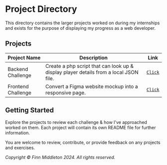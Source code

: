 # Project Directory
This directory contains the larger projects worked on during my internships and exists for the purpose of displaying my progress as a web developer.

## Projects
| **Project Name**   | **Description**                                                                       |             **Link**            |
|--------------------|---------------------------------------------------------------------------------------|:-------------------------------:|
| Backend Challenge  | Create a php script that can look up & display player details from a local JSON file. | [`Click`](Table%20Tennis%20(PHP)) |
| Frontend Challenge | Convert a Figma website mockup into a responsive page.                                |  [`Click`](Front%20End%20(SCSS))  |

## Getting Started

Explore the projects to review each challenge & how I've approached worked on them. Each project will contain its own README file for further information.

You are welcome to review, contribute, or provide feedback on any projects and exercises.


_Copyright © Finn Middleton 2024. All rights reserved._